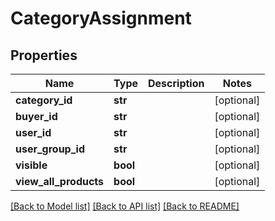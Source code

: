 # CategoryAssignment

## Properties
Name | Type | Description | Notes
------------ | ------------- | ------------- | -------------
**category_id** | **str** |  | [optional] 
**buyer_id** | **str** |  | [optional] 
**user_id** | **str** |  | [optional] 
**user_group_id** | **str** |  | [optional] 
**visible** | **bool** |  | [optional] 
**view_all_products** | **bool** |  | [optional] 

[[Back to Model list]](../README.md#documentation-for-models) [[Back to API list]](../README.md#documentation-for-api-endpoints) [[Back to README]](../README.md)


